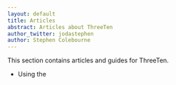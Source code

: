 ```yaml
---
layout: default
title: Articles
abstract: Articles about ThreeTen
author_twitter: jodastephen
author: Stephen Colebourne
---
```


This section contains articles and guides for ThreeTen.

* Using the
